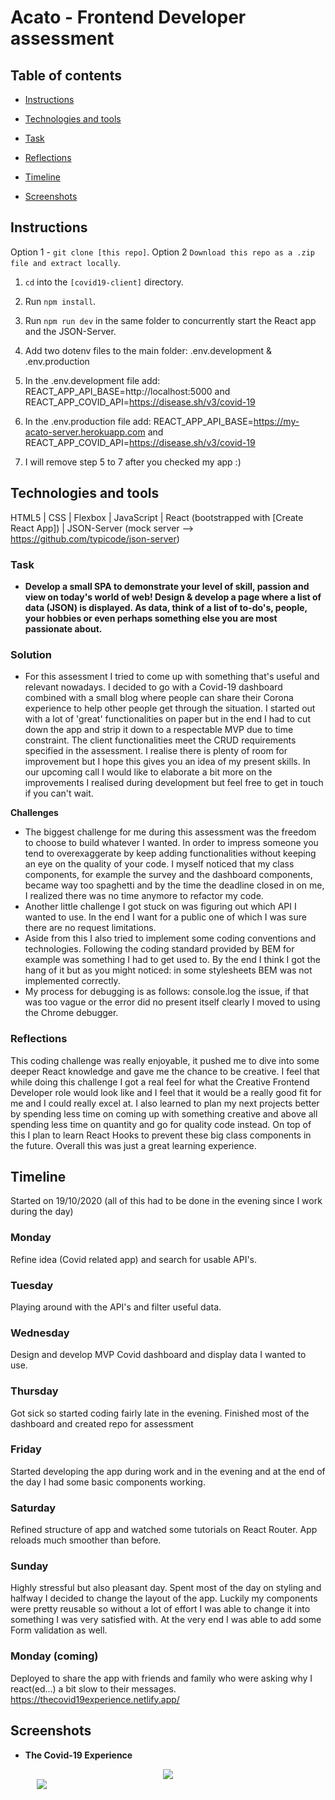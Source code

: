 # Acato - Frontend Developer assessment

## Table of contents  




-  [Instructions ](#instructions )

-  [Technologies and tools](#technologies-and-tools)

-  [Task](#task)

-  [Reflections](#reflections)

-  [Timeline](#timeline)

-  [Screenshots](#screenshots)

## Instructions
Option 1 - `git clone [this repo]`.
Option 2 `Download this repo as a .zip file and extract locally`.

1. `cd` into the  `[covid19-client]` directory.

2. Run `npm install`.

3. Run `npm run dev` in the same folder to concurrently start the React app and the JSON-Server.

4. Add two dotenv files to the main folder: .env.development & .env.production 

5. In the .env.development file add: REACT_APP_API_BASE=http://localhost:5000 and REACT_APP_COVID_API=https://disease.sh/v3/covid-19

6. In the .env.production file add: REACT_APP_API_BASE=https://my-acato-server.herokuapp.com and REACT_APP_COVID_API=https://disease.sh/v3/covid-19

7. I will remove step 5 to 7 after you checked my app :)


## Technologies and tools 

HTML5 | CSS | Flexbox | JavaScript  | React (bootstrapped with [Create React App]) | JSON-Server (mock server --> https://github.com/typicode/json-server)


### Task 
- **Develop a small SPA to demonstrate your level of skill, passion and view on today's world of web! Design & develop a page where a list of data (JSON) is displayed. As data, think of a list
of to-do's, people, your hobbies or even perhaps something else you are most passionate about.**

### Solution
- For this assessment I tried to come up with something that's useful and relevant nowadays. I decided to go with a Covid-19 dashboard combined with a small blog where people can share their Corona experience to help other people get through the situation. I started out with a lot of 'great' functionalities on paper but in the end I had to cut down the app and strip it down to a respectable MVP due to time constraint. The client functionalities meet the CRUD requirements specified in the assessment. I realise there is plenty of room for improvement but I hope this gives you an idea of my present skills. In our upcoming call I would like to elaborate a bit more on the improvements I realised during development but feel free to get in touch if you can't wait.

**Challenges**
- The biggest challenge for me during this assessment was the freedom to choose to build whatever I wanted. In order to impress someone you tend to overexaggerate by keep adding functionalities without keeping an eye on the quality of your code. I myself noticed that my class components, for example the survey and the dashboard components, became way too spaghetti and by the time the deadline closed in on me, I realized there was no time anymore to refactor my code. 
- Another little challenge I got stuck on was figuring out which API I wanted to use. In the end I want for a public one of which I was sure there are no request limitations. 
- Aside from this I also tried to implement some coding conventions and technologies. Following the coding standard provided by BEM for example was something I had to get used to. By the end I think I got the hang of it but as you might noticed: in some stylesheets BEM was not implemented correctly.
- My process for debugging is as  follows: console.log the issue, if that was too vague or the error did no present itself clearly I moved to using the Chrome debugger.


### Reflections
This coding challenge was really enjoyable, it pushed me to dive into some deeper React knowledge and gave me the chance to be creative. I feel that while doing this challenge I got a real feel for what the Creative Frontend Developer role would look like and I feel that it would be a really good fit for me and I could really excel at. I also learned to plan my next projects better by spending less time on coming up with something creative and above all spending less time on quantity and go for quality code instead. On top of this I plan to learn React Hooks to prevent these big class components in the future. Overall this was just a great learning experience. 


## Timeline
Started on 19/10/2020 (all of this had to be done in the evening since I work during the day)

### Monday
Refine idea (Covid related app) and search for usable API's. 

### Tuesday
Playing around with the API's and filter useful data.

### Wednesday
Design and develop MVP Covid dashboard and display data I wanted to use.

### Thursday
Got sick so started coding fairly late in the evening. Finished most of the dashboard and created repo for assessment

### Friday
Started developing the app during work and in the evening and at the end of the day I had some basic components working.

### Saturday
Refined structure of app and watched some tutorials on React Router. App reloads much smoother than before. 

### Sunday
Highly stressful but also pleasant day. Spent most of the day on styling and halfway I decided to change the layout of the app. Luckily my components were pretty reusable so without a lot of effort I was able to change it into something I was very satisfied with. At the very end I was able to add some Form validation as well.

### Monday (coming)
Deployed to share the app with friends and family who were asking why I react(ed...) a bit slow to their messages.
https://thecovid19experience.netlify.app/

## Screenshots
- **The Covid-19 Experience**
<div style="display: flex; justify-content: center">
<img src="https://res.cloudinary.com/dgz86qdxk/image/upload/v1603662508/TheCovid19Experience1_nbwbhl.png" />
</div>

<div style="display: flex; justify-content: center; width: 100px">
<img src="https://res.cloudinary.com/dgz86qdxk/image/upload/v1603662519/TheCovid19Experience_dbnp6z.png" />
</div>
